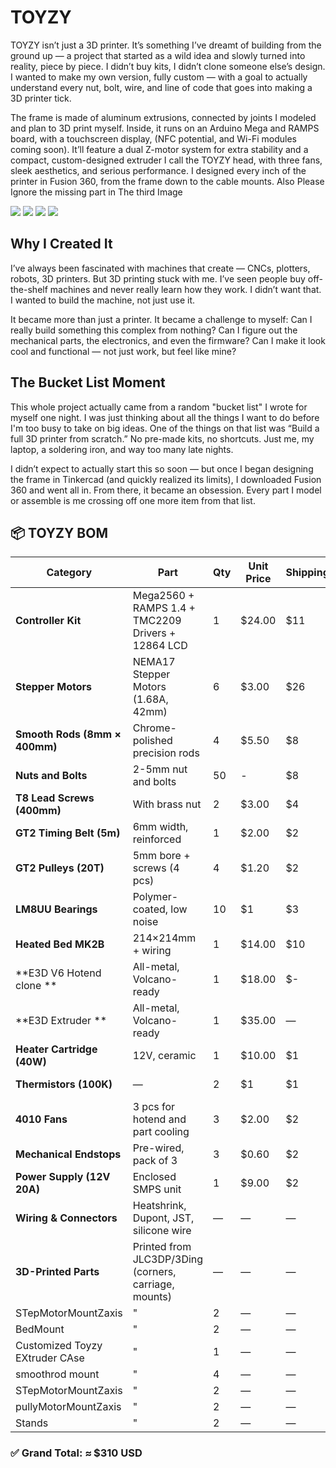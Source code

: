 # TOYZY
TOYZY isn’t just a 3D printer. It’s something I’ve dreamt of building from the ground up — a project that started as a wild idea and slowly turned into reality, piece by piece. I didn’t buy kits, I didn’t clone someone else’s design. I wanted to make my own version, fully custom — with a goal to actually understand every nut, bolt, wire, and line of code that goes into making a 3D printer tick.

The frame is made of aluminum extrusions, connected by joints I modeled and plan to 3D print myself. Inside, it runs on an Arduino Mega and RAMPS board, with a touchscreen display, (NFC potential, and Wi-Fi modules coming soon). It’ll feature a dual Z-motor system for extra stability and a compact, custom-designed extruder I call the TOYZY head, with three fans, sleek aesthetics, and serious performance. I designed every inch of the printer in Fusion 360, from the frame down to the cable mounts.
Also Please Ignore the missing part in The third Image

![](https://github.com/Armaan240/TOYZY1/blob/main/IMAGES/Screenshot%20(57).png)
![](https://github.com/Armaan240/TOYZY1/blob/main/IMAGES/Screenshot%20(58).png)
![](https://github.com/Armaan240/TOYZY1/blob/main/IMAGES/Screenshot%20(59).png)
![](https://github.com/Armaan240/TOYZY1/blob/main/IMAGES/Screenshot%20(60).png)
## Why I Created It
I’ve always been fascinated with machines that create — CNCs, plotters, robots, 3D printers. But 3D printing stuck with me. I’ve seen people buy off-the-shelf machines and never really learn how they work. I didn’t want that. I wanted to build the machine, not just use it.

It became more than just a printer. It became a challenge to myself: Can I really build something this complex from nothing? Can I figure out the mechanical parts, the electronics, and even the firmware? Can I make it look cool and functional — not just work, but feel like mine?

## The Bucket List Moment
This whole project actually came from a random "bucket list" I wrote for myself one night. I was just thinking about all the things I want to do before I'm too busy to take on big ideas. One of the things on that list was “Build a full 3D printer from scratch.” No pre-made kits, no shortcuts. Just me, my laptop, a soldering iron, and way too many late nights.

I didn’t expect to actually start this so soon — but once I began designing the frame in Tinkercad (and quickly realized its limits), I downloaded Fusion 360 and went all in. From there, it became an obsession. Every part I model or assemble is me crossing off one more item from that list.

## 📦 TOYZY BOM

| Category                      | Part                                                  | Qty | Unit Price | Shipping | Total       | Link                                                                |
| ----------------------------- | ----------------------------------------------------- | --- | ---------- | -------- | ----------- | ------------------------------------------------------------------- |
| **Controller Kit**            | Mega2560 + RAMPS 1.4 + TMC2209 Drivers + 12864 LCD    | 1   | \$24.00    | \$11      | **\$35.00** | [Buy LInk](https://www.alibaba.com/product-detail/SeekEC-CNC-3D-Printer-Kit-with_1600800203589.html?spm=a2700.galleryofferlist.normal_offer.d_title.2e5d13a0pZEiPm) |
| **Stepper Motors**            | NEMA17 Stepper Motors (1.68A, 42mm)                   | 6   | \$3.00     | \$26    | **\$42.00** | [Buy LInk](https://www.alibaba.com/product-detail/SUMTOR-NEMA-17-Stpper-Motor-42HS4013A4CE_62423940277.html?spm=a2700.details.you_may_like.1.78975071uLiSXz)   |
| **Smooth Rods (8mm × 400mm)** | Chrome-polished precision rods                        | 4   | \$5.50     | \$8      | **\$30.00** | Sourced Locally |
| **Nuts and Bolts** | 2-5mm nut and bolts                      | 50   | -    | \$8      | $5 | Sourced Locally |
| **T8 Lead Screws (400mm)**    | With brass nut                                        | 2   | \$3.00     | \$4      | **\$7.00** | [Buy LInk](https://robu.in/product/400mm-trapezoidal-lead-screw-8mm-thread-2mm-pitch-lead-screw-copper-nut/) |
| **GT2 Timing Belt (5m)**      | 6mm width, reinforced                                 | 1   | \$2.00     | \$2      | **\$4.00**  | [Buy LInk](https://www.amazon.in/Robodo-Electronics-PR60-Timing-Printer/dp/B07881N24Q/ref=pd_lpo_d_sccl_1/260-1406153-5055739?pd_rd_w=kLomu&content-id=amzn1.sym.e0c8139c-1aa1-443c-af8a-145a0481f27c&pf_rd_p=e0c8139c-1aa1-443c-af8a-145a0481f27c&pf_rd_r=9J2S7Y3Y0BJTNWSVJ5R4&pd_rd_wg=pJWLU&pd_rd_r=c4c8056b-44a0-4ad3-ac54-c72ab070c158&pd_rd_i=B07881N24Q&psc=1) |
| **GT2 Pulleys (20T)**         | 5mm bore + screws (4 pcs)                             | 4   | \$1.20     | \$2      | **\$6.80**  | [Buy LInk](https://www.flipkart.com/serplex-gt2-pulley-20-teeth-5mm-bore-6mm-width-20t-timing-belt-wheel-aluminum-fitting-connector/p/itm7c58dc564cab2?pid=TDIH2FU4YKUJ8EDH&lid=LSTTDIH2FU4YKUJ8EDHBMAUTT&marketplace=FLIPKART&cmpid=content_three-d-printer-accessories_8965229628_gmc) |
| **LM8UU Bearings**            | Polymer-coated, low noise                             | 10  | \$1     | \$3      | **\$13.00** | [Buy LInk](https://onlineshop.goldenbearingcompany.com/product/lm8uu-8-mm-linear-motion-bearing/?srsltid=AfmBOopL2a7UoDKKg_wbQwxKIWUuEnq-lPPzE1W3I5xxOSaSDe6bE0YX) |
| **Heated Bed MK2B**           | 214×214mm + wiring                                    | 1   | \$14.00    | \$10      | **\$24.00** | [Buy LInk](https://www.alibaba.com/product-detail/235x235mm-200W-24V-Silicone-Heated-Bed_1600133444717.html?spm=a2700.galleryofferlist.normal_offer.d_title.3af113a01s24GU) |
| **E3D V6 Hotend clone **     | All-metal, Volcano-ready                              | 1   | \$18.00    | \$-      | **\$10.00** | [Buy LInk](https://www.amazon.in/Robodo-Electronics-PR46-J-Head-Extruder/dp/B0787KN8BC) |
| **E3D Extruder **     | All-metal, Volcano-ready                              | 1   | \$35.00    |  —     | **\$35.00** | [Buy LInk](https://robu.in/product/e3d-titan-extruder-direct-drive-1-75mm/?gad_source=1&gad_campaignid=17427803012&gbraid=0AAAAADvLFWf3c0f90Vj42PDMoCQ2ah0Z5&gclid=Cj0KCQjw64jDBhDXARIsABkk8J5PemK91RqrIu1bteplkHbeO1IMpQpk6aNlHuobJ0plAKiYbrV38TEaAh8bEALw_wcB) |
| **Heater Cartridge (40W)**    | 12V, ceramic                                          | 1   | \$10.00     | \$1      | **\$11.00**  | [Buy LInk](https://robu.in/product/original-prusa-hotend-heater-cartridge-e3d-24v-40w-mini/?gad_source=1&gad_campaignid=17427803012&gbraid=0AAAAADvLFWf3c0f90Vj42PDMoCQ2ah0Z5&gclid=Cj0KCQjw64jDBhDXARIsABkk8J6UiFKhN4J44pee42mYhR8kFP99nFmTabaENmFLMH_NnWUAFyBuvmYaAv-1EALw_wcB)    |
| **Thermistors (100K)**        | —                                          | 2  | \$1     | \$1      | **\$3**  | [Buy LInk](https://robu.in/product/original-prusa-hotend-heater-cartridge-e3d-24v-40w-mini/?gad_source=1&gad_campaignid=17427803012&gbraid=0AAAAADvLFWf3c0f90Vj42PDMoCQ2ah0Z5&gclid=Cj0KCQjw64jDBhDXARIsABkk8J6UiFKhN4J44pee42mYhR8kFP99nFmTabaENmFLMH_NnWUAFyBuvmYaAv-1EALw_wcB) |
| **4010 Fans**          | 3 pcs for hotend and part cooling                     | 3   | \$2.00     | \$2      | **\$8.00**  | [Buy LInk](https://www.amazon.in/12V-4010-Cooling-Fan-Printer/dp/B09PBW1WCC?th=1) |
| **Mechanical Endstops**       | Pre-wired, pack of 3                                  | 3   | \$0.60     | \$2      | **\$3.80**  | [Buy LInk](https://robu.in/product/cnc-3d-printer-mech-endstop-switch/) |
| **Power Supply (12V 20A)**    | Enclosed SMPS unit                                    | 1   | \$9.00    | \$2    | **\$11.00** | [Buy LInk](https://ebhoot.in/shop-2/power-supply/smps/12v-20a-240watt-smps-dc-metal-power-supply-with-cooling-fan/?srsltid=AfmBOoq04yXPv75jBKuhN5sjb6Wn0EWkAjI5LJw3URiWQbs1_voczo8OKbE) |
| **Wiring & Connectors**       | Heatshrink, Dupont, JST, silicone wire                | —   | —          | —        | **\$12.00** |Sourced Locally                                                                   |
| **3D-Printed Parts**          | Printed from JLC3DP/3Ding (corners, carriage, mounts) | —   | —          | —        | **\$40.00** | —                                                       | CapMountForZaxis      |                     —                                 | 2  |  — | —      | —   | |
| STepMotorMountZaxis       | "                                       | 2  |  —    |  —      |  —  |  — |
| BedMount       | "                                       | 2  |  —    |  —      |  —  |  — |
| Customized Toyzy EXtruder CAse       | "                                       | 1  |  —    |  —      |  —  |  — |
| smoothrod mount       | "                                       | 4  |  —    |  —      |  —  |  — |
| STepMotorMountZaxis       | "                                       | 2  |  —    |  —      |  —  |  — |
| pullyMotorMountZaxis       | "                                       | 2  |  —    |  —      |  —  |  — |
| Stands       | "                                       | 2  |  —    |  —      |  —  |  — |
### ✅ **Grand Total: ≈ \$310 USD**
